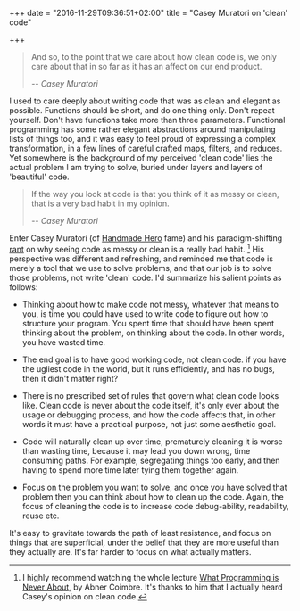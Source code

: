 +++
date = "2016-11-29T09:36:51+02:00"
title = "Casey Muratori on 'clean' code"

+++

> And so, to the point that we care about how clean code is, we only care about
> that in so far as it has an affect on our end product.
>
> -- <cite>Casey Muratori</cite>

I used to care deeply about writing code that was as clean and elegant as
possible. Functions should be short, and do one thing only. Don't repeat
yourself. Don't have functions take more than three parameters. Functional
programming has some rather elegant abstractions around manipulating lists of
things too, and it was easy to feel proud of expressing a complex
transformation, in a few lines of careful crafted maps, filters, and reduces.
Yet somewhere is the background of my perceived 'clean code' lies the actual
problem I am trying to solve, buried under layers and layers of 'beautiful'
code.

> If the way you look at code is that you think of it as messy or clean, that is a
> very bad habit in my opinion.
>
> -- <cite>Casey Muratori</cite>

Enter Casey Muratori (of [Handmade Hero](https://handmadehero.org/) fame) and his
paradigm-shifting [rant](https://youtu.be/Lzc3HcIgXis?t=1768) on why seeing
code as messy or clean is a really bad habit. [^1] His perspective was different and
refreshing, and reminded me that code is merely a tool that we use to solve
problems, and that our job is to solve those problems, not write 'clean' code.
I'd summarize his salient points as follows:

- Thinking about how to make code not messy, whatever that means to you, is time
  you could have used to write code to figure out how to structure your
  program. You spent time that should have been spent thinking about the
  problem, on thinking about the code. In other words, you have wasted time.
  
- The end goal is to have good working code, not clean code. if you have the
  ugliest code in the world, but it runs efficiently, and has no bugs, then it
  didn't matter right?

- There is no prescribed set of rules that govern what clean code looks like.
  Clean code is never about the code itself, it's only ever about the usage or
  debugging process, and how the code affects that, in other words it must have
  a practical purpose, not just some aesthetic goal.

- Code will naturally clean up over time, prematurely cleaning it is worse than
  wasting time, because it may lead you down wrong, time consuming paths. For
  example, segregating things too early, and then having to spend more time
  later tying them together again.

- Focus on the problem you want to solve, and once you have solved that problem
  then you can think about how to clean up the code. Again, the focus of
  cleaning the code is to increase code debug-ability, readability, reuse etc.

It's easy to gravitate towards the path of least resistance, and focus on things
that are superficial, under the belief that they are more useful than they
actually are. It's far harder to focus on what actually matters.

[^1]: I highly recommend watching the whole
    lecture
    [What Programming is Never About](https://www.youtube.com/watch?v=Lzc3HcIgXis),
    by Abner Coimbre. It's thanks to him that I actually heard Casey's opinion
    on clean code.

